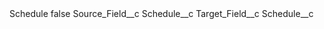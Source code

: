 <?xml version="1.0" encoding="UTF-8"?>
<CustomMetadata xmlns="http://soap.sforce.com/2006/04/metadata" xmlns:xsi="http://www.w3.org/2001/XMLSchema-instance" xmlns:xsd="http://www.w3.org/2001/XMLSchema">
    <label>Schedule</label>
    <protected>false</protected>
    <values>
        <field>Source_Field__c</field>
        <value xsi:type="xsd:string">Schedule__c</value>
    </values>
    <values>
        <field>Target_Field__c</field>
        <value xsi:type="xsd:string">Schedule__c</value>
    </values>
</CustomMetadata>

